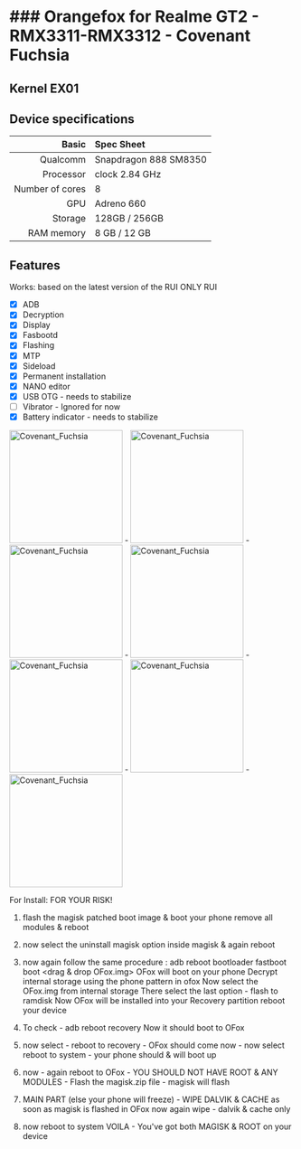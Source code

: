 # ### Orangefox for Realme GT2 - RMX3311-RMX3312 - Covenant Fuchsia
## Kernel EX01

## Device specifications

Basic   | Spec Sheet
-------:|:-------------------------
Qualcomm | Snapdragon 888 SM8350
Processor| clock 2.84 GHz
Number of cores | 8
GPU | Adreno 660
Storage	| 128GB / 256GB 
RAM memory	| 8 GB / 12 GB

## Features

Works: based on the latest version of the RUI
ONLY RUI
- [X] ADB
- [X] Decryption
- [X] Display
- [X] Fasbootd
- [X] Flashing
- [X] MTP
- [X] Sideload
- [X] Permanent installation
- [X] NANO editor
- [X] USB OTG - needs to stabilize
- [ ] Vibrator - Ignored for now
- [X] Battery indicator - needs to stabilize

<img src="https://i.ibb.co/JqtkZ18/Screenshot-2023-07-09-16-56-06.png" alt="Covenant_Fuchsia" title="Covenant_Fuchsia" height="200"> - <img src="https://i.ibb.co/Jy13XVN/Screenshot-2023-07-09-16-56-15.png" alt="Covenant_Fuchsia" title="Covenant_Fuchsia" height="200"> - <img src="https://i.ibb.co/JFCJnD9/Screenshot-2023-07-09-16-56-27.png" alt="Covenant_Fuchsia" title="Covenant_Fuchsia" height="200"> - <img src="https://i.ibb.co/xGkZzHL/Screenshot-2023-07-09-16-56-58.png" alt="Covenant_Fuchsia" title="Covenant_Fuchsia" height="200"> - <img src="https://i.ibb.co/hMQfZRN/Screenshot-2023-07-09-16-57-03.png" alt="Covenant_Fuchsia" title="Covenant_Fuchsia" height="200"> - <img src="https://i.ibb.co/K2vnmPd/Screenshot-2023-07-09-16-57-17.png" alt="Covenant_Fuchsia" title="Covenant_Fuchsia" height="200"> - <img src="https://i.ibb.co/6gbnyGT/Screenshot-2023-07-09-16-57-57.png" alt="Covenant_Fuchsia" title="Covenant_Fuchsia" height="200">

For Install: FOR YOUR RISK!
1. flash the magisk patched boot image & boot your phone
remove all modules & reboot

2. now select the uninstall magisk option inside magisk & again reboot

3. now again follow the same procedure :
adb reboot bootloader
fastboot boot <drag & drop OFox.img>
OFox will boot on your phone
Decrypt internal storage using the phone pattern in ofox
Now select the OFox.img from internal storage
There select the last option - flash to ramdisk
Now OFox will be installed into your Recovery partition
reboot your device

4. To check - adb reboot recovery
Now it should boot to OFox

5. now select - reboot to recovery - OFox should come now - now select reboot to system - 
your phone should & will boot up

6. now - again reboot to OFox - YOU SHOULD NOT HAVE ROOT & ANY MODULES - Flash the magisk.zip file - magisk will flash

7. MAIN PART (else your phone will freeze) - WIPE DALVIK & CACHE as soon as magisk is flashed in OFox 
now again wipe - dalvik & cache only 

8. now reboot to system
VOILA - You've got both MAGISK & ROOT on your device
